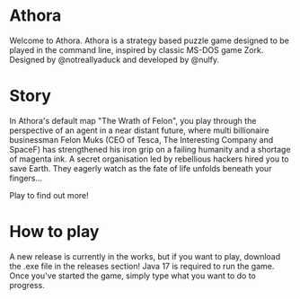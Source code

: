 # Athora

Welcome to Athora. Athora is a strategy based puzzle game designed to be played in the command line, inspired by classic MS-DOS game Zork. Designed by @notreallyaduck and developed by @nulfy.

# Story

In Athora's default map "The Wrath of Felon", you play through the perspective of an agent in a near distant future, where multi billionaire businessman Felon Muks (CEO of Tesca, The Interesting Company and SpaceF) has strengthened his iron grip on a failing humanity and a shortage of magenta ink. A secret organisation led by rebellious hackers hired you to save Earth. They eagerly watch as the fate of life unfolds beneath your fingers...

Play to find out more!

# How to play

A new release is currently in the works, but if you want to play, download the .exe file in the releases section! Java 17 is required to run the game. Once you've started the game, simply type what you want to do to progress.
